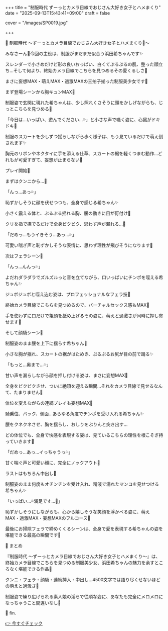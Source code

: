 +++
title = "制服時代 ずーっとカメラ目線でおじさん大好き女子とハメまくり"
date = "2025-09-13T15:43:41+09:00"
draft = false

cover = "/images/SP0019.jpg"

+++



🎀 制服時代 ～ずーっとカメラ目線でおじさん大好き女子とハメまくり💓～



みなさーん💖今回の主役は、制服がまだまだ似合う浜田希ちゃんです✨

スレンダーで小さめだけど形の良いおっぱい、白くてぷるぷるの肌、整った顔立ち…そして何より、終始カメラ目線でこちらを見つめるその愛くるしさ💓

まさに妄想MAX・萌えMAX・過激MAXの三拍子揃った制服美少女です💖



まず登場シーンから胸キュンMAX💓

制服姿で玄関に現れた希ちゃんは、少し照れくさそうに頭をかしげながらも、じっとこちらを見つめる💖

「今日は…いっぱい、遊んでください…💦」と小さな声で囁く姿に、心臓がドキドキ💓

制服のスカートを少しずつ揺らしながら歩く様子は、もう見ているだけで萌え倒されます✨

胸元のリボンやネクタイに手を添える仕草、スカートの裾を軽くつまむ動作…どれもが可愛すぎて、妄想が止まらない💖



プレイ開始💓

まずはクンニから…💋

「んっ…あっ💦」

恥ずかしそうに顔を伏せつつも、全身で感じる希ちゃん✨

小さく震える体と、ぷるぷる揺れる胸、腰の動きに目が釘付け💓

クリを指で撫でるだけで全身ビクビク、思わず声が漏れる…💖

「だめっ…もうイきそう…あっ…💦」

可愛い喘ぎ声と恥ずかしそうな表情に、思わず理性が飛びそうになります💓



次はフェラシーン💖

「んっ…んんっ💦」

よだれダラダラでズルズルっと音を立てながら、口いっぱいにチンポを咥える希ちゃん✨

ジュボジュボと咥え込む姿は、プロフェッショナルなフェラ技💓

終始カメラ目線でこちらを見つめるので、バーチャルセックス感もMAX💖

手を使わずに口だけで亀頭を舐め上げるその姿に、萌えと過激さが同時に押し寄せます💓



そして顔騎シーン💖

制服姿のまま腰を上下に揺らす希ちゃん💓

小さな胸が揺れ、スカートの裾がはためき、ぷるぷるお尻が目の前で踊る✨

「もっと…奥まで…💦」

甘い声を漏らしながら顔を押し付ける姿は、まさに妄想MAX💖

全身をビクビクさせ、ついに絶頂を迎える瞬間…それをカメラ目線で見せるなんて、たまりません💓



体位を変えながらの連続プレイも妄想MAX💖

騎乗位、バック、側面…あらゆる角度でチンポを受け入れる希ちゃん✨

腰をクネクネさせ、胸を揺らし、おしりをぷりんと突き出す…

どの体位でも、全身で快感を表現する姿は、見ているこちらの理性を根こそぎ持っていきます💓

「だめっ…あっ…イっちゃうっ💦」

甘く喘ぐ声と可愛い顔に、完全にノックアウト💖



ラストはもちろん中出し💓

制服姿のまま何度もオチンチンを受け入れ、精液で濡れたマンコを見せつける希ちゃん✨

「いっぱい…💦満足です…💖」

恥ずかしそうにしながらも、心から嬉しそうな笑顔を浮かべる姿に、萌えMAX・過激MAX・妄想MAXのフルコース💓

最後にお掃除フェラで締めくくるシーンは、全身で愛を表現する希ちゃんの姿を堪能できる最高の瞬間です💖



💌 まとめ

『制服時代 ～ずーっとカメラ目線でおじさん大好き女子とハメまくり～』は、終始カメラ目線でこちらを見つめる制服美少女、浜田希ちゃんの魅力を余すところなく堪能できる作品💖

クンニ・フェラ・顔騎・連続挿入・中出し…4500文字では語り尽くせないほどの萌えと過激さ💓

制服姿で繰り広げられる素人娘の淫らで従順な姿に、あなたも完全にメロメロになっちゃうこと間違いなし💖



💖 fin.



[👉 今すぐチェック](https://clear-tv.com/Direct/9290999-290-82844/moviepages/042625_001/index.html)

